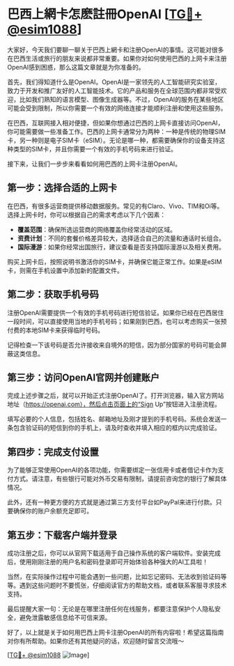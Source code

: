 # 巴西上網卡怎麽註冊OpenAI [[TG💪+ @esim1088](https://t.me/s/esim1088)]

大家好，今天我们要聊一聊关于巴西上網卡和注册OpenAI的事情。这可能对很多在巴西生活或旅行的朋友来说都非常重要。如果你对如何使用巴西的上网卡来注册OpenAI感到困惑，那么这篇文章就是为你准备的。

首先，我们得知道什么是OpenAI。OpenAI是一家领先的人工智能研究实验室，致力于开发和推广友好的人工智能技术。它的产品和服务在全球范围内都非常受欢迎，比如我们熟知的语言模型、图像生成器等。不过，OpenAI的服务在某些地区可能会受到限制，所以你需要一个有效的网络连接才能顺利注册和使用这些服务。

在巴西，互联网接入相对便捷，但如果你想通过巴西的上网卡直接访问OpenAI，你可能需要做一些准备工作。巴西的上网卡通常分为两种：一种是传统的物理SIM卡，另一种则是电子SIM卡（eSIM）。无论是哪一种，都需要确保你的设备支持这种类型的SIM卡，并且你需要一个有效的手机号码来进行验证。

接下来，让我们一步步来看看如何用巴西的上网卡注册OpenAI。

## 第一步：选择合适的上网卡

在巴西，有很多运营商提供移动数据服务。常见的有Claro、Vivo、TIM和Oi等。选择上网卡时，你可以根据自己的需求考虑以下几个因素：

- **覆盖范围**：确保所选运营商的网络覆盖你经常活动的区域。
- **资费计划**：不同的套餐价格差异较大，选择适合自己的流量和通话时长组合。
- **国际漫游**：如果你经常出国旅行，建议查看是否支持国际漫游以及相关费用。

购买上网卡后，按照说明书激活你的SIM卡，并确保它能正常工作。如果是eSIM卡，则需在手机设置中添加新的配置文件。

## 第二步：获取手机号码

注册OpenAI需要提供一个有效的手机号码进行短信验证。如果你已经在巴西居住一段时间，可以直接使用当地的手机号码；如果刚到巴西，也可以考虑购买一张预付费的本地SIM卡来获得临时号码。

记得检查一下该号码是否允许接收来自境外的短信，因为部分国家的号码可能会屏蔽这类信息。

## 第三步：访问OpenAI官网并创建账户

完成上述步骤之后，就可以开始正式注册OpenAI了。打开浏览器，输入官方网站地址（https://openai.com），然后点击页面上的“Sign Up”按钮进入注册流程。

填写必要的个人信息，包括姓名、邮箱地址及刚才提到的手机号码。系统会发送一条包含验证码的短信到你的手机上，请及时查收并填入相应的框内以完成验证。

## 第四步：完成支付设置

为了能够正常使用OpenAI的各项功能，你需要绑定一张信用卡或者借记卡作为支付方式。请注意，有些银行可能对外币交易有限制，请提前咨询您的银行了解具体情况。

此外，还有一种更方便的方式就是通过第三方支付平台如PayPal来进行付款。只要确保你的账户余额充足即可。

## 第五步：下载客户端并登录

成功注册之后，你可以从官网下载适用于自己操作系统的客户端软件。安装完成后，使用刚刚注册的用户名和密码登录即可开始体验各种强大的AI工具啦！

当然，在实际操作过程中可能会遇到一些问题，比如忘记密码、无法收到验证码等等。遇到这些问题时不要慌张，仔细阅读官方的帮助文档，或者联系客服寻求技术支持。

最后提醒大家一句：无论是在哪里注册任何在线服务，都要注意保护个人隐私安全，避免泄露敏感信息给不可信来源。

好了，以上就是关于如何用巴西上网卡注册OpenAI的所有内容啦！希望这篇指南对你有所帮助。如果你还有其他疑问的话，欢迎随时留言交流哦～

[[TG💪+ @esim1088](https://t.me/s/esim1088) ![Image](https://i.postimg.cc/4NQfJmqS/Snipaste-2025-05-13-00-14-12.png)]